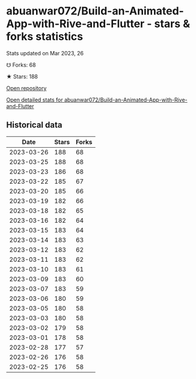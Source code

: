# abuanwar072/Build-an-Animated-App-with-Rive-and-Flutter - stars & forks statistics

Stats updated on Mar 2023, 26

☋ Forks: 68

★ Stars: 188

[Open repository](https://github.com/abuanwar072/Build-an-Animated-App-with-Rive-and-Flutter)

[Open detailed stats for abuanwar072/Build-an-Animated-App-with-Rive-and-Flutter](https://reviewgithub.com/rep/abuanwar072/Build-an-Animated-App-with-Rive-and-Flutter)

## Historical data
| Date | Stars | Forks |
|------|-------|-------|
| 2023-03-26 | 188 | 68 | 
| 2023-03-25 | 188 | 68 | 
| 2023-03-23 | 186 | 68 | 
| 2023-03-22 | 185 | 67 | 
| 2023-03-20 | 185 | 66 | 
| 2023-03-19 | 182 | 66 | 
| 2023-03-18 | 182 | 65 | 
| 2023-03-16 | 182 | 64 | 
| 2023-03-15 | 183 | 64 | 
| 2023-03-14 | 183 | 63 | 
| 2023-03-12 | 183 | 62 | 
| 2023-03-11 | 183 | 62 | 
| 2023-03-10 | 183 | 61 | 
| 2023-03-09 | 183 | 60 | 
| 2023-03-07 | 183 | 59 | 
| 2023-03-06 | 180 | 59 | 
| 2023-03-05 | 180 | 58 | 
| 2023-03-03 | 180 | 58 | 
| 2023-03-02 | 179 | 58 | 
| 2023-03-01 | 178 | 58 | 
| 2023-02-28 | 177 | 57 | 
| 2023-02-26 | 176 | 58 | 
| 2023-02-25 | 176 | 58 | 

